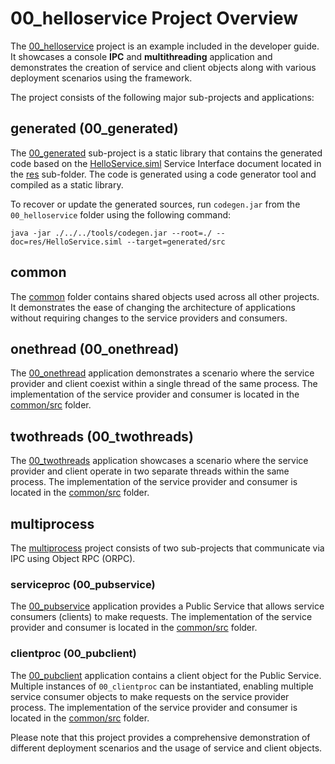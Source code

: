 # 00_helloservice Project Overview

The [00_helloservice](https://github.com/aregtech/areg-sdk/tree/master/examples/00_helloservice) project is an example included in the developer guide. It showcases a console **IPC** and **multithreading** application and demonstrates the creation of service and client objects along with various deployment scenarios using the framework.

The project consists of the following major sub-projects and applications:

## generated (00_generated)

The [00_generated](https://github.com/aregtech/areg-sdk/tree/master/examples/00_helloservice/generated) sub-project is a static library that contains the generated code based on the [HelloService.siml](https://github.com/aregtech/areg-sdk/blob/master/examples/00_helloservice/res/HelloService.siml) Service Interface document located in the [res](https://github.com/aregtech/areg-sdk/blob/master/examples/00_helloservice/res) sub-folder. The code is generated using a code generator tool and compiled as a static library.

To recover or update the generated sources, run `codegen.jar` from the `00_helloservice` folder using the following command:
```
java -jar ./../../tools/codegen.jar --root=./ --doc=res/HelloService.siml --target=generated/src
```

## common

The [common](https://github.com/aregtech/areg-sdk/tree/master/examples/00_helloservice/common/src) folder contains shared objects used across all other projects. It demonstrates the ease of changing the architecture of applications without requiring changes to the service providers and consumers.

## onethread (00_onethread)

The [00_onethread](https://github.com/aregtech/areg-sdk/tree/master/examples/00_helloservice/onethread) application demonstrates a scenario where the service provider and client coexist within a single thread of the same process. The implementation of the service provider and consumer is located in the [common/src](https://github.com/aregtech/areg-sdk/tree/master/examples/00_helloservice/common/src) folder.

## twothreads (00_twothreads)

The [00_twothreads](https://github.com/aregtech/areg-sdk/tree/master/examples/00_helloservice/twothreads) application showcases a scenario where the service provider and client operate in two separate threads within the same process. The implementation of the service provider and consumer is located in the [common/src](https://github.com/aregtech/areg-sdk/tree/master/examples/00_helloservice/common/src) folder.

## multiprocess

The [multiprocess](https://github.com/aregtech/areg-sdk/tree/master/examples/00_helloservice/multiprocess) project consists of two sub-projects that communicate via IPC using Object RPC (ORPC).

### serviceproc (00_pubservice)

The [00_pubservice](https://github.com/aregtech/areg-sdk/tree/master/examples/00_helloservice/multiprocess/serviceproc) application provides a Public Service that allows service consumers (clients) to make requests. The implementation of the service provider and consumer is located in the [common/src](https://github.com/aregtech/areg-sdk/tree/master/examples/00_helloservice/common/src) folder.

### clientproc (00_pubclient)

The [00_pubclient](https://github.com/aregtech/areg-sdk/tree/master/examples/00_helloservice/multiprocess/clientproc) application contains a client object for the Public Service. Multiple instances of `00_clientproc` can be instantiated, enabling multiple service consumer objects to make requests on the service provider process. The implementation of the service provider and consumer is located in the [common/src](https://github.com/aregtech/areg-sdk/tree/master/examples/00_helloservice/common/src) folder.

Please note that this project provides a comprehensive demonstration of different deployment scenarios and the usage of service and client objects.